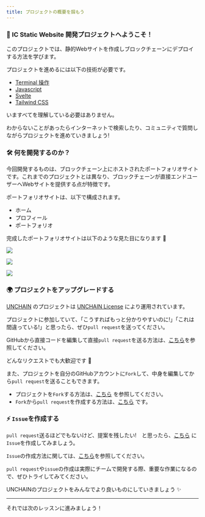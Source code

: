 ```yaml
---
title: プロジェクトの概要を掴もう
---
```

### 👋 IC Static Website 開発プロジェクトへようこそ！

このプロジェクトでは、静的Webサイトを作成しブロックチェーンにデプロイする方法を学びます。

プロジェクトを進めるには以下の技術が必要です。

- [Terminal 操作](https://qiita.com/ryouzi/items/f9dee1540a04a0bfb9a3)
- [Javascript](https://developer.mozilla.org/ja/docs/Web/JavaScript)
- [Svelte](https://svelte.dev/)
- [Tailwind CSS](https://tailwindcss.com/)

いますべてを理解している必要はありません。

わからないことがあったらインターネットで検索したり、コミュニティで質問しながらプロジェクトを進めていきましょう!

### 🛠 何を開発するのか？

今回開発するものは、ブロックチェーン上にホストされたポートフォリオサイトです。これまでのプロジェクトとは異なり、ブロックチェーンが直接エンドユーザーへWebサイトを提供する点が特徴です。

ポートフォリオサイトは、以下で構成されます。

- ホーム
- プロフィール
- ポートフォリオ

完成したポートフォリオサイトは以下のような見た目になります 💪

![](/images/ICP-Static-Site/section-0/0_1_1.png)

![](/images/ICP-Static-Site/section-0/0_1_2.png)

![](/images/ICP-Static-Site/section-0/0_1_3.png)

### 🌍 プロジェクトをアップグレードする

[UNCHAIN](https://app.shiftbase.xyz) のプロジェクトは [UNCHAIN License](https://github.com/unchain-dev/UNCHAIN-projects/blob/main/LICENSE) により運用されています。

プロジェクトに参加していて、「こうすればもっと分かりやすいのに!」「これは間違っている!」と思ったら、ぜひ`pull request`を送ってください。

GitHubから直接コードを編集して直接`pull request`を送る方法は、[こちら](https://docs.github.com/ja/repositories/working-with-files/managing-files/editing-files#editing-files-in-another-users-repository)を参照してください。

どんなリクエストでも大歓迎です 🎉

また、プロジェクトを自分のGitHubアカウントに`Fork`して、中身を編集してから`pull request`を送ることもできます。

- プロジェクトを`Fork`する方法は、[こちら](https://docs.github.com/ja/get-started/quickstart/fork-a-repo) を参照してください。
- `Fork`から`pull request`を作成する方法は、[こちら](https://docs.github.com/ja/pull-requests/collaborating-with-pull-requests/proposing-changes-to-your-work-with-pull-requests/creating-a-pull-request-from-a-fork) です。

### ⚡️ `Issue`を作成する

`pull request`送るほどでもないけど、提案を残したい!　と思ったら、[こちら](https://github.com/shiftbase-xyz/UNCHAIN-projects/issues) に`Issue`を作成してみましょう。

`Issue`の作成方法に関しては、[こちら](https://docs.github.com/ja/issues/tracking-your-work-with-issues/creating-an-issue)を参照してください。

`pull request`や`issue`の作成は実際にチームで開発する際、重要な作業になるので、ぜひトライしてみてください。

UNCHAINのプロジェクトをみんなでより良いものにしていきましょう ✨

---

それでは次のレッスンに進みましょう！

